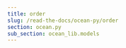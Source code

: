 ```yaml
---
title: order
slug: /read-the-docs/ocean-py/order
section: ocean.py
sub_section: ocean_lib.models
---
```

